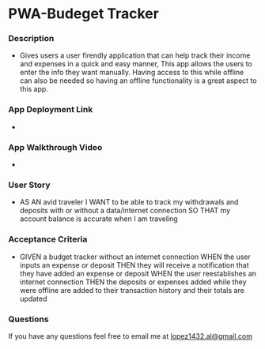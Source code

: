 # PWA-Budeget Tracker

### Description 
- Gives users a user firendly application that can help track their income and expenses in a quick and easy manner, This app allows the users to enter the info they want manually. Having access to this while offline can also be needed so having an offline functionality is a great aspect to this app.

### App Deployment Link 
- 

### App Walkthrough Video 
- 

### User Story 
- AS AN avid traveler
I WANT to be able to track my withdrawals and deposits with or without a data/internet connection
SO THAT my account balance is accurate when I am traveling 

### Acceptance Criteria 
- GIVEN a budget tracker without an internet connection
WHEN the user inputs an expense or deposit
THEN they will receive a notification that they have added an expense or deposit
WHEN the user reestablishes an internet connection
THEN the deposits or expenses added while they were offline are added to their transaction history and their totals are updated

### Questions 
If you have any questions feel free to email me at lopez1432.al@gmail.com 
